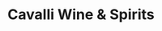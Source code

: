 ---
title: "Cavalli Wine & Spirits"
url: /cheltenham/cavalli-wine-und-spirits/
shop: Spirituosen
---